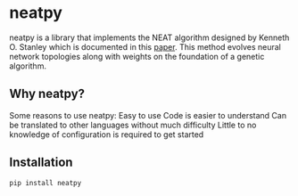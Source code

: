 # neatpy
neatpy is a library that implements the NEAT algorithm designed by Kenneth O. Stanley which is documented in this [paper](http://nn.cs.utexas.edu/downloads/papers/stanley.ec02.pdf). This method evolves neural network topologies along with weights on the foundation of a genetic algorithm.

## Why neatpy?
Some reasons to use neatpy:
  Easy to use
  Code is easier to understand
  Can be translated to other languages without much difficulty
  Little to no knowledge of configuration is required to get started
  
## Installation
 ```pip install neatpy```
